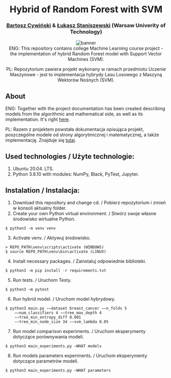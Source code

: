 <h1 align="center">Hybrid of Random Forest with SVM</h1>
<h3 align="center"><a href="https://github.com/bartooo">Bartosz Cywiński</a> & <a href="https://github.com/lukasz-staniszewski">Łukasz Staniszewski</a> (Warsaw Univerity of Technology)</h3>
<div align="center">
<img src="https://user-images.githubusercontent.com/59453698/168869615-95ac05a3-49b5-4e45-9181-5c9fa80bb679.png" alt="banner">
</div>

<div align="center">
  ENG: This repository contains college Machine Learning course project - the implementation of hybrid Random Forest model with Support Vector Machines (SVM).

  PL: Repozytorium zawiera projekt wykonany w ramach przedmiotu Uczenie Maszynowe - jest to implementacja hybrydy Lasu Losowego z Maszyną Wektorów Nośnych (SVM).
</div>

## About
ENG: Together with the project documentation has been created describing models from the algorithmic and mathematical side, as well as its implementation. It's right <a href="https://github.com/bartooo/random-forest-svm-hybrid/blob/main/doc/doc.pdf">here</a>.

PL: Razem z projektem powstała dokumentacja opisująca projekt, poszczególne modele od strony algorytmicznej i matematycznej, a także implementację. Znajduje się <a href="https://github.com/bartooo/random-forest-svm-hybrid/blob/main/doc/doc.pdf">tutaj</a>.

## Used technologies / Użyte technologie:
1. Ubuntu 20.04. LTS.
2. Python 3.8.10 with modules: NumPy, Black, PyTest, Jupyter.
## Instalation / Instalacja:
1. Download this repository and change cd. / Pobierz repozytorium i zmień w konsoli aktualny folder.
2. Create your own Python virtual environment. / Stwórz swoje własne środowisko wirtualne Python.

``` 
$ python3 -m venv venv
```

3. Activate venv. / Aktywuj środowisko.

``` 
> REPO_PATH\venv\scripts\activate (WINDOWS)
$ source REPO_PATH\venv\bin\activate (LINUX) 
```

4. Install necessary packages. / Zainstaluj odpowiednie biblioteki.

``` 
$ python3 -m pip install -r requirements.txt 
```

5. Run tests. / Uruchom Testy.

``` 
$ python3 −m pytest
```
6. Run hybrid model. / Uruchom model hybrydowy.
```
$ python3 main.py −−dataset breast_cancer −−n_folds 5
    −−num_classifiers 4 −−tree_max_depth 4 
    −−tree_min_entropy_diff 0.001
    −−tree_min_node_size 34 −−svm_lambda 0.05
```
7. Run model comparison experiments. / Uruchom eksperymenty dotyczące porównywania modeli.
```
$ python3 main_experiments.py −WHAT models
```
8. Run models parameters experiments. / Uruchom eksperymenty dotyczące parametrów modeli.
```
$ python3 main_experiments.py −WHAT parameters
```

